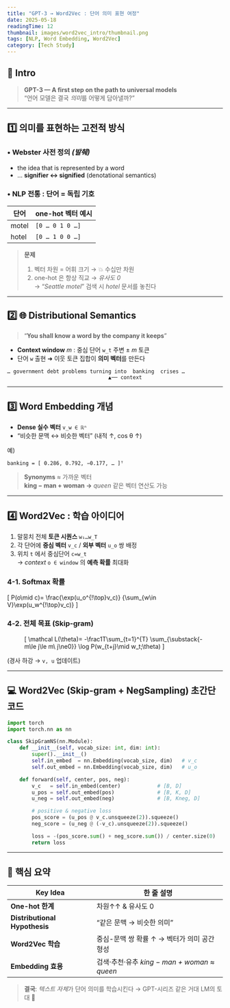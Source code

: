 ```yaml
---
title: "GPT-3 → Word2Vec : 단어 의미 표현 여정"
date: 2025-05-18
readingTime: 12
thumbnail: images/word2vec_intro/thumbnail.png
tags: [NLP, Word Embedding, Word2Vec]
category: [Tech Study]
---
```


## 🚀 Intro

> **GPT-3 — A first step on the path to universal models**  
> “언어 모델은 결국 *의미*를 어떻게 담아낼까?”

---

## 1️⃣ 의미를 표현하는 고전적 방식

### • Webster 사전 정의 *(발췌)*  

* the idea that is represented by a word  
* … **signifier ↔ signified** (denotational semantics)

### • NLP 전통 : **단어 = 독립 기호**

| 단어 | one-hot 벡터 예시 |
|------|------------------|
| motel | `[0 … 0 1 0 …]` |
| hotel | `[0 … 1 0 0 …]` |

> **문제**  
> 1. 벡터 차원 = 어휘 크기 → 💥 수십만 차원  
> 2. one-hot 은 항상 직교 → *유사도 0*  
>   → “*Seattle motel*” 검색 시 *hotel* 문서를 놓친다

---

## 2️⃣ 🌐 Distributional Semantics  

> “**You shall know a word by the company it keeps**”

* **Context window** *m* : 중심 단어 `w_t` 주변 ± *m* 토큰
* 단어 `w` 출현 ➜ 이웃 토큰 집합이 **의미 벡터**를 만든다

```text
… government debt problems turning into  banking  crises …
                                 ▲── context
```

---

## 3️⃣ Word Embedding 개념

* **Dense 실수 벡터** `v_w ∈ ℝⁿ`
* “비슷한 문맥 ↔ 비슷한 벡터” (내적 ↑, cos θ ↑)

예)  

```
banking = [ 0.286, 0.792, −0.177, … ]ᵀ
```

> **Synonyms** ≈ 가까운 벡터  
> **king − man + woman →** *queen* 같은 벡터 연산도 가능

---

## 4️⃣ Word2Vec : 학습 아이디어

1. 말뭉치 전체 **토큰 시퀀스** `w₁…w_T`
2. 각 단어에 **중심 벡터** `v_c` / **외부 벡터** `u_o` 쌍 배정
3. 위치 `t` 에서 중심단어 `c=w_t`  
   → *context* `o ∈ window` 의 **예측 확률** 최대화

### 4-1. Softmax 확률

\[
P(o\mid c)=
\frac{\exp(u_o^{\!\top}v_c)}
     {\sum_{w\in V}\exp(u_w^{\!\top}v_c)}
\]

### 4-2. 전체 목표 (Skip-gram)

<figure class="eq">

\[
\mathcal L(\theta)=
-\frac1T\sum_{t=1}^{T}
      \sum_{\substack{-m\le j\le m\\ j\ne0}}
      \log P(w_{t+j}\mid w_t;\theta)
\]

</figure>

(경사 하강 → `v, u` 업데이트)

---

## 💻 Word2Vec (Skip-gram + NegSampling) 초간단 코드

```python
import torch
import torch.nn as nn

class SkipGramNS(nn.Module):
    def __init__(self, vocab_size: int, dim: int):
        super().__init__()
        self.in_embed  = nn.Embedding(vocab_size, dim)   # v_c
        self.out_embed = nn.Embedding(vocab_size, dim)   # u_o

    def forward(self, center, pos, neg):
        v_c   = self.in_embed(center)            # [B, D]
        u_pos = self.out_embed(pos)              # [B, K, D]
        u_neg = self.out_embed(neg)              # [B, Kneg, D]

        # positive & negative loss
        pos_score = (u_pos @ v_c.unsqueeze(2)).squeeze()                         .sigmoid().log()
        neg_score = (u_neg @ (-v_c).unsqueeze(2)).squeeze()                         .sigmoid().log()

        loss = -(pos_score.sum() + neg_score.sum()) / center.size(0)
        return loss
```

---

## 📝 핵심 요약

| Key Idea | 한 줄 설명 |
|----------|-----------|
| **One-hot 한계** | 차원↑↑ & 유사도 0 |
| **Distributional Hypothesis** | “같은 문맥 → 비슷한 의미” |
| **Word2Vec 학습** | 중심-문맥 쌍 확률 ↑ → 벡터가 의미 공간 형성 |
| **Embedding 효용** | 검색·추천·유추 *king − man + woman ≈ queen* |

> **결국**: *텍스트 자체*가 단어 의미를 학습시킨다 → GPT-시리즈 같은 거대 LM의 토대 🚀
